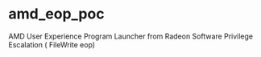 # amd_eop_poc
AMD User Experience Program Launcher from Radeon Software Privilege Escalation ( FileWrite eop) 
